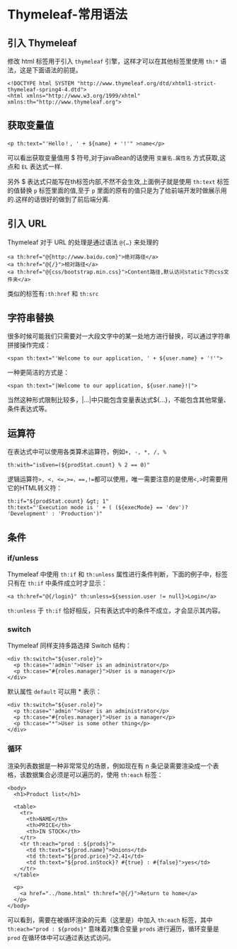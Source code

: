 # Thymeleaf-常用语法
## 引入 Thymeleaf
修改 html 标签用于引入 `thymeleaf` 引擎，这样才可以在其他标签里使用 `th:*` 语法，这是下面语法的前提。
```
<!DOCTYPE html SYSTEM "http://www.thymeleaf.org/dtd/xhtml1-strict-thymeleaf-spring4-4.dtd">
<html xmlns="http://www.w3.org/1999/xhtml" xmlns:th="http://www.thymeleaf.org">
```
## 获取变量值
```
<p th:text="'Hello！, ' + ${name} + '!'" >name</p>
```
可以看出获取变量值用 $ 符号,对于javaBean的话使用 `变量名.属性名` 方式获取,这点和 `EL` 表达式一样.

另外 $ 表达式只能写在th标签内部,不然不会生效,上面例子就是使用 `th:text` 标签的值替换 `p` 标签里面的值,至于 `p` 里面的原有的值只是为了给前端开发时做展示用的.这样的话很好的做到了前后端分离.

## 引入 URL
Thymeleaf 对于 URL 的处理是通过语法 `@{…}` 来处理的
```
<a th:href="@{http://www.baidu.com}">绝对路径</a>
<a th:href="@{/}">相对路径</a>
<a th:href="@{css/bootstrap.min.css}">Content路径,默认访问static下的css文件夹</a>
```
类似的标签有`:th:href` 和 `th:src`

## 字符串替换
很多时候可能我们只需要对一大段文字中的某一处地方进行替换，可以通过字符串拼接操作完成：
```
<span th:text="'Welcome to our application, ' + ${user.name} + '!'">
```
一种更简洁的方式是：
```
<span th:text="|Welcome to our application, ${user.name}!|">
```
当然这种形式限制比较多，|…|中只能包含变量表达式${…}，不能包含其他常量、条件表达式等。

## 运算符
在表达式中可以使用各类算术运算符，例如`+, -, *, /, %`
```
th:with="isEven=(${prodStat.count} % 2 == 0)"
```
逻辑运算符`>, <, <=,>=，==,!=`都可以使用，唯一需要注意的是使用`<,>`时需要用它的HTML转义符：
```
th:if="${prodStat.count} &gt; 1"
th:text="'Execution mode is ' + ( (${execMode} == 'dev')? 'Development' : 'Production')"
```

## 条件
### if/unless
Thymeleaf 中使用 `th:if` 和 `th:unless` 属性进行条件判断，下面的例子中，标签只有在 `th:if` 中条件成立时才显示：
```
<a th:href="@{/login}" th:unless=${session.user != null}>Login</a>
```
`th:unless` 于 `th:if` 恰好相反，只有表达式中的条件不成立，才会显示其内容。

### switch
Thymeleaf 同样支持多路选择 Switch 结构：
```
<div th:switch="${user.role}">
  <p th:case="'admin'">User is an administrator</p>
  <p th:case="#{roles.manager}">User is a manager</p>
</div>
```
默认属性 `default` 可以用 * 表示：
```
<div th:switch="${user.role}">
  <p th:case="'admin'">User is an administrator</p>
  <p th:case="#{roles.manager}">User is a manager</p>
  <p th:case="*">User is some other thing</p>
</div>
```
### 循环
渲染列表数据是一种非常常见的场景，例如现在有 n 条记录需要渲染成一个表格，该数据集合必须是可以遍历的，使用 `th:each` 标签：
```
<body>
  <h1>Product list</h1>

  <table>
    <tr>
      <th>NAME</th>
      <th>PRICE</th>
      <th>IN STOCK</th>
    </tr>
    <tr th:each="prod : ${prods}">
      <td th:text="${prod.name}">Onions</td>
      <td th:text="${prod.price}">2.41</td>
      <td th:text="${prod.inStock}? #{true} : #{false}">yes</td>
    </tr>
  </table>

  <p>
    <a href="../home.html" th:href="@{/}">Return to home</a>
  </p>
</body>
```
可以看到，需要在被循环渲染的元素（这里是）中加入 `th:each` 标签，其中 `th:each="prod : ${prods}"` 意味着对集合变量 `prods` 进行遍历，循环变量是 `prod` 在循环体中可以通过表达式访问。